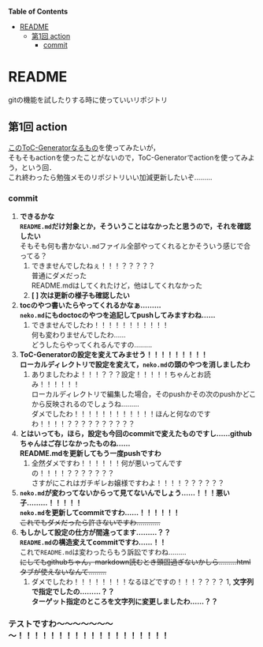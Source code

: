 <!-- START doctoc generated TOC please keep comment here to allow auto update -->
<!-- DON'T EDIT THIS SECTION, INSTEAD RE-RUN doctoc TO UPDATE -->
**Table of Contents**

- [README](#readme)
  - [第1回 action](#%E7%AC%AC1%E5%9B%9E-action)
    - [commit](#commit)

<!-- END doctoc generated TOC please keep comment here to allow auto update -->

# README

gitの機能を試したりする時に使っていいリポジトリ

## 第1回 action
[このToC-Generatorなるもの](https://github.com/technote-space/toc-generator/blob/main/README.ja.md)を使ってみたいが，  
そもそもactionを使ったことがないので，ToC-Generatorでactionを使ってみよう，という回．  
これ終わったら勉強メモのリポジトリいい加減更新したいぞ………

### commit

1. **できるかな**  
   **`README.md`だけ対象とか，そういうことはなかったと思うので，それを確認したい**    
   そもそも何も書かない`.md`ファイル全部やってくれるとかそういう感じで合ってる？  
   1. できませんでしたねぇ！！！？？？？？  
      普通にダメだった  
      README.mdはしてくれたけど，他はしてくれなかった  
   1. **[ ] 次は更新の様子も確認したい**  
1. **tocのやつ書いたらやってくれるかなぁ………**  
   **`neko.md`にもdoctocのやつを追記してpushしてみますわね……**  
   1. できませんでしたわ！！！！！！！！！！！  
      何も変わりませんでしたわ……  
      どうしたらやってくれるんですの………  
1. **ToC-Generatorの設定を変えてみませう！！！！！！！！！**  
   **ローカルディレクトリで設定を変えて，`neko.md`の頭のやつを消しましたわ**  
   1. ありましたわよ！！！？？？設定！！！！！ちゃんとお読み！！！！！！  
      ローカルディレクトリで編集した場合，そのpushかその次のpushかどこから反映されるのでしょうね………  
      ダメでしたわ！！！！！！！！！！！！ほんと何なのですわ！！！！？？？？？？？？？？  
1. **とはいっても，ほら，設定も今回のcommitで変えたものですし……githubちゃんはご存じなかったものね……**  
   **README.mdを更新してもう一度pushですわ**  
   1. 全然ダメですわ！！！！！！何が悪いってんですの！！！！？？？？？？？  
      さすがにこれはガチギレお嬢様ですわよ！！！！？？？？？？  
1. **`neko.md`が変わってないからって見てないんでしょう……！！！悪い子………！！！！！**  
   **`neko.md`を更新してcommitですわ……！！！！！！**  
   ~~これでもダメだったら許さないですわ…………~~
1. **もしかして設定の仕方が間違ってます………？？**  
   **`README.md`の構造変えてcommitですわ……！！**  
   これで`README.md`は変わったらもう訴訟ですわね………  
   ~~にしてもgithubちゃん，markdown読むとき頭固過ぎないかしら………htmlタブが使えないなんて………~~
   1. ダメでしたわ！！！！！！！！なるほどですの！！！？？？？
1, **文字列で指定でしたの………？？**  
   **ターゲット指定のところを文字列に変更しましたわ……？？**

### テストですわ～～～～～～～～！！！！！！！！！！！！！！！！！！！
